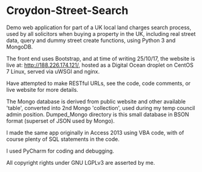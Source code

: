 # Croydon-Street-Search
Demo web application for part of a UK local land charges search process, used by all solicitors when buying a property in the UK, including real street data, query and dummy street create functions, using Python 3 and MongoDB.

The front end uses Bootstrap, and at time of writing 25/10/17, the website is live at: http://188.226.174.121/, hosted as a Digital Ocean droplet on CentOS 7 Linux, served via uWSGI and nginx.

Have attempted to make RESTful URLs, see the code, code comments, or live website for more details.

The Mongo database is derived from public website and other available 'table', converted into 2nd Mongo 'collection', used during my temp council admin position. Dumped_Mongo directory is this small database in BSON format (superset of JSON used by Mongo).

I made the same app originally in Access 2013 using VBA code, with of course plenty of SQL statements in the code.

I used PyCharm for coding and debugging.

All copyright rights under GNU LGPLv3 are asserted by me.
